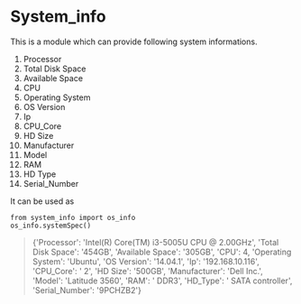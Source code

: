 # System_info

This is a module which can provide following system informations.  
1. Processor
2. Total Disk Space
3. Available Space
4. CPU
5. Operating System
6. OS Version
7. Ip
8. CPU_Core
9. HD Size
10. Manufacturer
11. Model
12. RAM
13. HD Type
14. Serial_Number

It can be used as

    from system_info import os_info
    os_info.systemSpec()
>{'Processor': 'Intel(R) Core(TM) i3-5005U CPU @ 2.00GHz', 'Total Disk Space': '454GB', 'Available Space': '305GB', 'CPU': 4, 'Operating System': 'Ubuntu', 'OS Version': '14.04.1', 'Ip': '192.168.10.116', 'CPU_Core': '    2', 'HD Size': '500GB', 'Manufacturer': 'Dell Inc.', 'Model': 'Latitude 3560', 'RAM': ' DDR3', 'HD_Type': ' SATA controller', 'Serial_Number': '9PCHZB2'}
